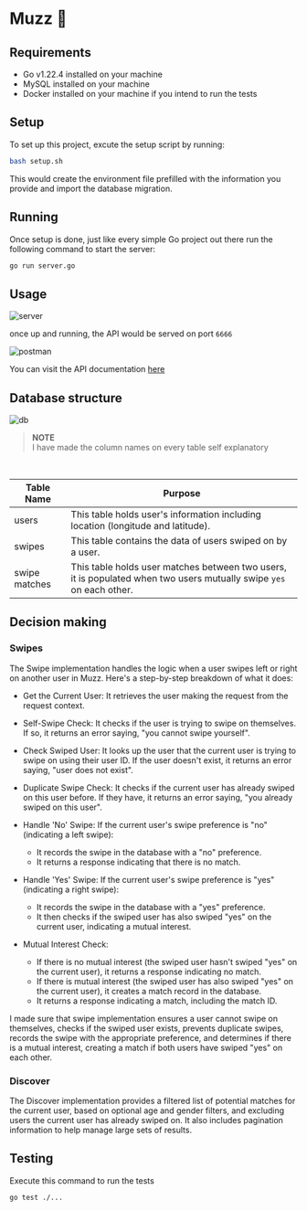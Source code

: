 # Muzz 🦋

## Requirements
* Go v1.22.4 installed on your machine 
* MySQL installed on your machine 
* Docker installed on your machine if you intend to run the tests

## Setup

To set up this project, excute the setup script by running:

```bash
bash setup.sh
```

This would create the environment file prefilled with the information you provide and import the database migration.

## Running

Once setup is done, just like every simple Go project out there run the following command to start the server:

```bash 
go run server.go
```

## Usage

![server](https://res.cloudinary.com/ichtrojan/image/upload/v1719273507/server_gdzdpm.png)

once up and running, the API would be served on port `6666`

![postman](https://res.cloudinary.com/ichtrojan/image/upload/v1719273607/Screenshot_2024-06-25_at_12.59.52_am_ez9pcc.png)

You can visit the API documentation [here](https://documenter.getpostman.com/view/23911707/2sA3XY6xcG)

## Database structure

![db](https://res.cloudinary.com/ichtrojan/image/upload/v1719262721/Untitled_yvz6gf.svg)

>**NOTE**<br/>
> I have made the column names on every table self explanatory

<br/>

| Table Name | Purpose |
|---|---|
| users | This table holds user's information including location (longitude and latitude). |
| swipes | This table contains the data of users swiped on by a user. |
| swipe matches | This table holds user matches between two users, it is populated when two users mutually swipe `yes` on each other.  |


## Decision making 

### Swipes 

The Swipe implementation handles the logic when a user swipes left or right on another user in Muzz. Here's a step-by-step breakdown of what it does:

* Get the Current User: It retrieves the user making the request from the request context.

* Self-Swipe Check: It checks if the user is trying to swipe on themselves. If so, it returns an error saying, "you cannot swipe yourself".

* Check Swiped User: It looks up the user that the current user is trying to swipe on using their user ID. If the user doesn't exist, it returns an error saying, "user does not exist".

* Duplicate Swipe Check: It checks if the current user has already swiped on this user before. If they have, it returns an error saying, "you already swiped on this user".

* Handle 'No' Swipe: If the current user's swipe preference is "no" (indicating a left swipe):
   - It records the swipe in the database with a "no" preference.
   - It returns a response indicating that there is no match.
  
* Handle 'Yes' Swipe: If the current user's swipe preference is "yes" (indicating a right swipe):
  - It records the swipe in the database with a "yes" preference.
  - It then checks if the swiped user has also swiped "yes" on the current user, indicating a mutual interest.

* Mutual Interest Check:
  - If there is no mutual interest (the swiped user hasn't swiped "yes" on the current user), it returns a response indicating no match.
  - If there is mutual interest (the swiped user has also swiped "yes" on the current user), it creates a match record in the database.
  - It returns a response indicating a match, including the match ID.

I made sure that swipe implementation ensures a user cannot swipe on themselves, checks if the swiped user exists, prevents duplicate swipes, records the swipe with the appropriate preference, and determines if there is a mutual interest, creating a match if both users have swiped "yes" on each other.

### Discover

The Discover implementation provides a filtered list of potential matches for the current user, based on optional age and gender filters, and excluding users the current user has already swiped on. It also includes pagination information to help manage large sets of results.

## Testing

Execute this command to run the tests

```bash 
go test ./...
```